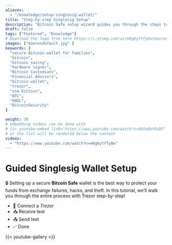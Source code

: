 ```yaml
---
aliases:
  - "/knowledge/setup-singlesig-wallet/"
title: "Step-by-step Singlesig Setup"
description: "Bitcoin Safe setup wizard guides you through the steps to create a singlesig bitcoin wallet"
draft: false
tags: ["Featured", "Knowledge"]
# Download the logo from here https://i.ytimg.com/vi/m0g6ytYTy0w/maxresdefault.jpg
images: ["maxresdefault.jpg" ]
keywords: [
  "secure Bitcoin wallet for families",
  "bitcoin",
  "bitcoin saving",
  "hardware signer",
  "Bitcoin Custodians",
  "Financial Advisors",
  "bitcoin wallet",
  "trezor",
  "usa bitcoin",
  "BTC",
  "HODL",
  "BitcoinSecurity"
]

weight: 30
# embedding videos can be done with 
# {{< youtube-embed link="https://www.youtube.com/watch?v=dbSmQmt0uDI" >}}
# or the list will be rendered below the content
videos:
  - "https://www.youtube.com/watch?v=m0g6ytYTy0w"
---
```



# Guided Singlesig Wallet Setup

🔒 Setting up a secure **Bitcoin Safe** wallet is the best way to protect your funds from exchange failures, hacks, and theft. In this tutorial, we’ll walk you through the entire process with Trezor step-by-step!
 


- 🔐 Connect a *Trezor* 
- 📥 Receive test
- 📤 Send test
- ✅ Done
 

{{< youtube-gallery >}}